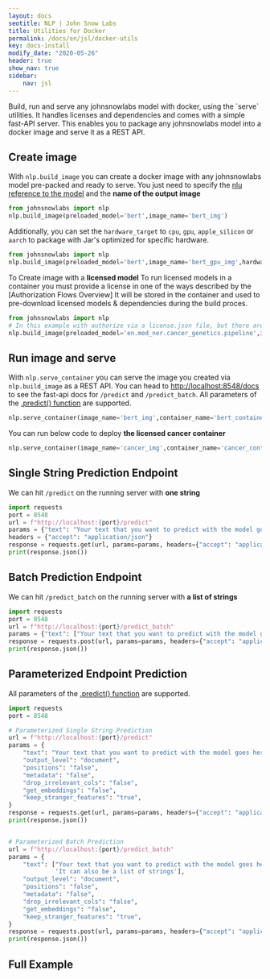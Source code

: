 ```yaml
---
layout: docs
seotitle: NLP | John Snow Labs
title: Utilities for Docker
permalink: /docs/en/jsl/docker-utils
key: docs-install
modify_date: "2020-05-26"
header: true
show_nav: true
sidebar:
    nav: jsl
---
```

<div class="main-docs" markdown="1">
Build, run and serve any johnsnowlabs model with docker, using the `serve` utilities.  
It handles licenses and dependencies and comes with a simple fast-API server.
This enables you to package any johnsnowlabs model into a docker image and serve it as a REST API.


## Create image
With `nlp.build_image` you can create a docker image with any johnsnowlabs model pre-packed and ready to serve.
You just need to specify the [nlu reference to the model](todo) and the **name of the output image**
```python
from johnsnowlabs import nlp
nlp.build_image(preloaded_model='bert',image_name='bert_img')
```

Additionally, you can set the `hardware_target` to `cpu`, `gpu`, `apple_silicon` or `aarch` to package with Jar's optimized for specific hardware. 
```python
from johnsnowlabs import nlp
nlp.build_image(preloaded_model='bert',image_name='bert_gpu_img',hardware_targert='gpu')
```

To Create image with a **licensed model**
To run licensed models in a container you must provide a license in one of the ways described by the [Authorization Flows Overview]
It will be stored in the container and used to pre-download licensed models & dependencies during the build proces.
```python
from johnsnowlabs import nlp
# In this example with authorize via a license.json file, but there are many other ways.
nlp.build_image(preloaded_model='en.med_ner.cancer_genetics.pipeline',image_name='cancer_img', json_license_path='path/to/my/license.json')
```


## Run image and serve

With `nlp.serve_container` you can serve the image you created via `nlp.build_image` as a REST API.
You can head to [http://localhost:8548/docs](http://localhost:8548/docs) to see the fast-api docs for `/predict` and `/predict_batch`.
All parameters of the [.predict() function](https://nlp.johnsnowlabs.com/docs/en/jsl/predict_api) are supported.


```python
nlp.serve_container(image_name='bert_img',container_name='bert_container',host_port=8548)
```

You can run below code to deploy **the licensed cancer container**
```python
nlp.serve_container(image_name='cancer_img',container_name='cancer_container',host_port=8548)
```


## Single String Prediction Endpoint
We can hit `/predict` on the running server with **one string**
```python
import requests
port = 8548
url = f"http://localhost:{port}/predict"
params = {"text": "Your text that you want to predict with the model goes here",}
headers = {"accept": "application/json"}
response = requests.get(url, params=params, headers={"accept": "application/json"})
print(response.json())
```

## Batch Prediction Endpoint
We can hit `/predict_batch` on the running server with **a list of strings**

```python
import requests
port = 8548
url = f"http://localhost:{port}/predict_batch"
params = {"text": ["Your text that you want to predict with the model goes here", 'It can also be a list of strings'],}
response = requests.post(url, params=params, headers={"accept": "application/json"})
print(response.json())
```

## Parameterized Endpoint Prediction
All parameters of the [.predict() function](https://nlp.johnsnowlabs.com/docs/en/jsl/predict_api) are supported.

```python
import requests
port = 8548

# Parameterized Single String Prediction
url = f"http://localhost:{port}/predict"
params = {
    "text": "Your text that you want to predict with the model goes here",
    "output_level": "document",
    "positions": "false",
    "metadata": "false",
    "drop_irrelevant_cols": "false",
    "get_embeddings": "false",
    "keep_stranger_features": "true",
}
response = requests.get(url, params=params, headers={"accept": "application/json"})
print(response.json())


# Parameterized Batch Prediction
url = f"http://localhost:{port}/predict_batch"
params = {
    "text": ["Your text that you want to predict with the model goes here",
             'It can also be a list of strings'],
    "output_level": "document",
    "positions": "false",
    "metadata": "false",
    "drop_irrelevant_cols": "false",
    "get_embeddings": "false",
    "keep_stranger_features": "true",
}
response = requests.post(url, params=params, headers={"accept": "application/json"})
print(response.json())
```



## Full Example

```python


```



</div>